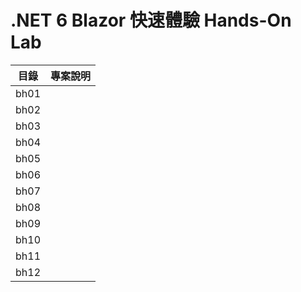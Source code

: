 # .NET 6 Blazor 快速體驗 Hands-On Lab

|目錄|專案說明|
|-|-|
|bh01||
|bh02||
|bh03||
|bh04||
|bh05||
|bh06||
|bh07||
|bh08||
|bh09||
|bh10||
|bh11||
|bh12||

